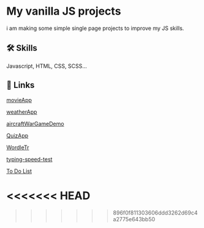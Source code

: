 
# My vanilla JS projects

i am making some simple single page projects to improve my JS skills.

## 🛠 Skills
Javascript, HTML, CSS, SCSS...


## 🔗 Links
[movieApp](https://movieapp-86j.pages.dev/)

[weatherApp](https://weatherapp-5ew.pages.dev/)

[aircraftWarGameDemo](https://aircraftwar.pages.dev/)

[QuizApp](https://quizapp-ah9.pages.dev/)

[WordleTr](https://wordletr.pages.dev/)


[typing-speed-test](https://typing-speed-test-ei9.pages.dev/)


[To Do List](https://codepen.io/ersin-recode/pen/KKodWPW)



<<<<<<< HEAD
=======

>>>>>>> 896f0f811303606ddd3262d69c4a2775e643bb50
